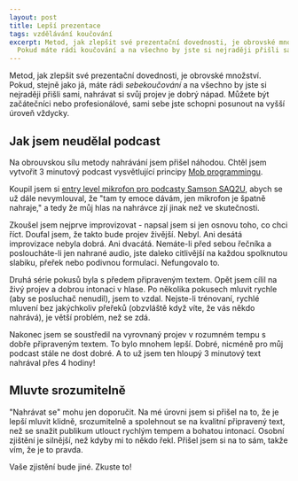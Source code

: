 ```yaml
---
layout: post
title: Lepší prezentace
tags: vzdělávání koučování
excerpt: Metod, jak zlepšit své prezentační dovednosti, je obrovské množství.
  Pokud máte rádi koučování a na všechno by jste si nejraději přišli sami, zkuste tento nápad.
---
```


Metod, jak zlepšit své prezentační dovednosti, je obrovské množství.
Pokud, stejně jako já, máte rádi *sebekoučování* a na všechno by jste si nejraději
přišli sami, nahrávat si svůj projev je dobrý nápad. Můžete být začátečníci nebo profesionálové,
sami sebe jste schopni posunout na vyšší úroveň vždycky.

## Jak jsem neudělal podcast

Na obrouvskou sílu metody nahrávání jsem přišel náhodou. Chtěl jsem vytvořit 3 minutový podcast
vysvětlující principy [Mob programmingu](/mob-programming-dejte-mu-sanci).

Koupil jsem si
[entry level mikrofon pro podcasty Samson SAQ2U](https://www.amazon.co.uk/Samson-Handheld-Microphone-Recording-Podcasting/dp/B001R747SG),
abych se už dále nevymlouval, že "tam ty emoce dávám, jen mikrofon je špatně nahraje,"
a tedy že můj hlas na nahrávce zjí jinak než ve skutečnosti.

Zkoušel jsem nejprve improvizovat - napsal jsem si jen osnovu toho, co chci říct.
Doufal jsem, že takto bude projev živější. Nebyl. Ani desátá improvizace nebyla dobrá. Ani dvacátá.
Nemáte-li před sebou řečníka a posloucháte-li jen
nahrané audio, jste daleko citlivější na každou spolknutou slabiku, přeřek nebo podivnou formulaci.
Nefungovalo to.

Druhá série pokusů byla s předem připraveným textem. Opět jsem cílil na živý projev a dobrou intonaci v hlase.
Po několika pokusech mluvit rychle (aby se posluchač nenudil), jsem to vzdal. Nejste-li trénovaní,
rychlé mluvení bez jakýchkoliv přeřeků (obzvláště když víte, že vás někdo nahrává), je větší problém, než
se zdá.

Nakonec jsem se soustředil na vyrovnaný projev v rozumném tempu s dobře připraveným textem.
To bylo mnohem lepší. Dobré, nicméně pro můj podcast stále ne dost dobré. A to už jsem ten hloupý 3 minutový text
nahrával přes 4 hodiny!

## Mluvte srozumitelně

"Nahrávat se" mohu jen doporučit. Na mé úrovni jsem si přišel na to, že je lepší mluvit
klidně, srozumitelně a spolehnout se na kvalitní připravený text, než se snažit publikum utlouct
rychlým tempem a bohatou intonací.
Osobní zjištění je silnější, než kdyby mi to někdo řekl. Přišel jsem si na to sám, takže vím,
že je to pravda.

Vaše zjistění bude jiné. Zkuste to!
